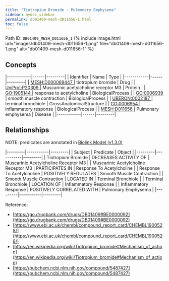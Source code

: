 ```yaml
---
title: "Tiotropium Bromide - Pulmonary Emphysema"
sidebar: mydoc_sidebar
permalink: db01409-mesh-d011656-1.html
toc: false 
---
```



Path ID: `DB01409_MESH_D011656_1`
{% include image.html url="images/db01409-mesh-d011656-1.png" file="db01409-mesh-d011656-1.png" alt="db01409-mesh-d011656-1" %}

## Concepts

|------------|------|---------|
| Identifier | Name | Type    |
|------------|------|---------|
| <a href="https://identifiers.org/MESH:D000069447">MESH:D000069447 </a> | tiotropium bromide | Drug |
| <a href="https://identifiers.org/UniProt:P20309">UniProt:P20309 </a> | Muscarinic acetylcholine receptor M3 | Protein |
| <a href="https://identifiers.org/GO:1905144">GO:1905144 </a> | response to acetylcholine | BiologicalProcess |
| <a href="https://identifiers.org/GO:0006939">GO:0006939 </a> | smooth muscle contraction | BiologicalProcess |
| <a href="https://identifiers.org/UBERON:0002187">UBERON:0002187 </a> | terminal bronchiole | GrossAnatomicalStructure |
| <a href="https://identifiers.org/GO:0006954">GO:0006954 </a> | inflammatory response | BiologicalProcess |
| <a href="https://identifiers.org/MESH:D011656">MESH:D011656 </a> | Pulmonary emphysema | Disease |
|------------|------|---------|

## Relationships


NOTE: predicates are annotated in <a href="https://github.com/biolink/biolink-model/releases/tag/v1.3.0">Biolink Model (v1.3.0)</a>

|---------|-----------|---------|
| Subject | Predicate | Object  |
|---------|-----------|---------|
| Tiotropium Bromide | DECREASES ACTIVITY OF | Muscarinic Acetylcholine Receptor M3 |
| Muscarinic Acetylcholine Receptor M3 | PARTICIPATES IN | Response To Acetylcholine |
| Response To Acetylcholine | POSITIVELY REGULATES | Smooth Muscle Contraction |
| Smooth Muscle Contraction | LOCATED IN | Terminal Bronchiole |
| Terminal Bronchiole | LOCATION OF | Inflammatory Response |
| Inflammatory Response | POSITIVELY CORRELATED WITH | Pulmonary Emphysema |
|---------|-----------|---------|

Reference: 
  - [https://go.drugbank.com/drugs/DB01409#BE0000092](https://go.drugbank.com/drugs/DB01409#BE0000092)
  - [https://www.ebi.ac.uk/chembl/compound_report_card/CHEMBL1900528/](https://www.ebi.ac.uk/chembl/compound_report_card/CHEMBL1900528/)
  - [https://en.wikipedia.org/wiki/Tiotropium_bromide#Mechanism_of_action](https://en.wikipedia.org/wiki/Tiotropium_bromide#Mechanism_of_action)
  - [https://pubchem.ncbi.nlm.nih.gov/compound/5487427](https://pubchem.ncbi.nlm.nih.gov/compound/5487427)
